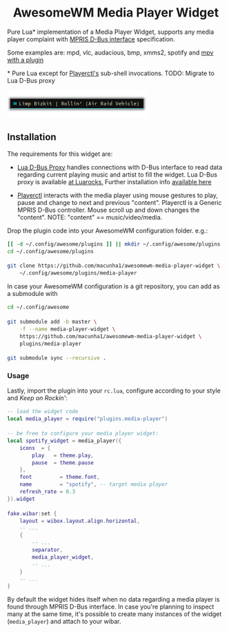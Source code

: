 <h1 align="center">AwesomeWM Media Player Widget</h1>

Pure Lua* implementation of a Media Player Widget, supports any media player
complaint with [MPRIS D-Bus interface](https://specifications.freedesktop.org/mpris-spec/latest/)
specification.

Some examples are: mpd, vlc, audacious, bmp, xmms2, spotify and [mpv with a
plugin](https://github.com/hoyon/mpv-mpris)

\* Pure Lua except for [Playerctl's][playerctl] sub-shell invocations.
   TODO: Migrate to Lua D-Bus proxy

![Screenshot](/screenshot.png?raw=true "Screenshot")

## Installation

The requirements for this widget are:
 * [Lua D-Bus Proxy](https://github.com/stefano-m/lua-dbus_proxy) handles
   connections with D-Bus interface to read data regarding current playing music
   and artist to fill the widget. Lua D-Bus proxy is available [at Luarocks.](https://luarocks.org/modules/stefano-m/dbus_proxy)
   Further installation info [available here](https://github.com/stefano-m/lua-dbus_proxy#installation)
   
 * [Playerctl][playerctl] interacts with the media player using mouse gestures
   to play, pause and change to next and previous "content". Playerctl is a
   Generic MPRIS D-Bus controller. Mouse scroll up and down changes the
   "content". NOTE: "content" == music/video/media.

Drop the plugin code into your AwesomeWM configuration folder. e.g.:

```bash
[[ -d ~/.config/awesome/plugins ]] || mkdir ~/.config/awesome/plugins
cd ~/.config/awesome/plugins

git clone https://github.com/macunha1/awesomewm-media-player-widget \
    ~/.config/awesome/plugins/media-player
```

In case your AwesomeWM configuration is a git repository, you can add as a
submodule with

``` bash
cd ~/.config/awesome

git submodule add -b master \
    -f --name media-player-widget \
    https://github.com/macunha1/awesomewm-media-player-widget \
    plugins/media-player

git submodule sync --recursive .
```

### Usage

Lastly, import the plugin into your `rc.lua`, configure according to your style
and _Keep on Rockin'_:

```lua
-- load the widget code
local media_player = require("plugins.media-player")

-- be free to configure your media player widget:
local spotify_widget = media_player({
    icons  = {
        play   = theme.play,
        pause  = theme.pause
    },
    font         = theme.font,
    name         = "spotify", -- target media player
    refresh_rate = 0.3
}).widget

fake.wibar:set {
    layout = wibox.layout.align.horizontal,
    -- ...
    {
        -- ...
        separator,
        media_player_widget,
        -- ...
    }
    -- ...
}
```

By default the widget hides itself when no data regarding a media player is
found through MPRIS D-Bus interface. In case you're planning to inspect many at
the same time, it's possible to create many instances of the widget
(`media_player`) and attach to your wibar.

[playerctl]: https://github.com/altdesktop/playerctl
